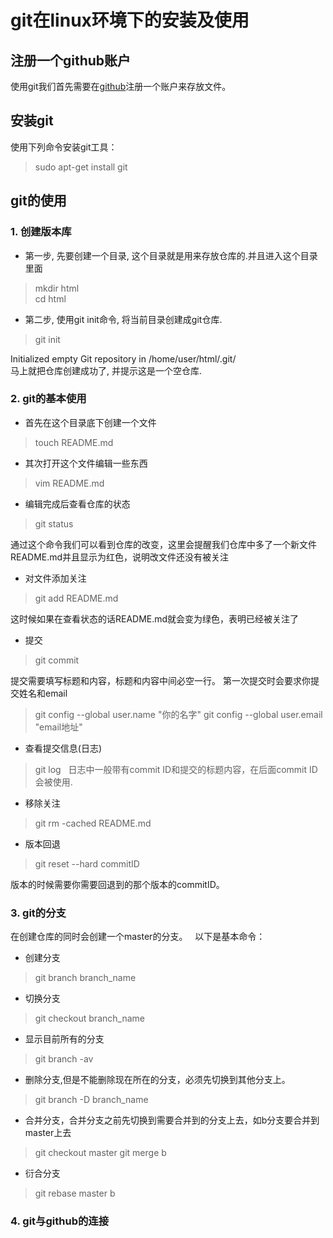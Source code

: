 # git在linux环境下的安装及使用

## 注册一个github账户
使用git我们首先需要在[github](https://github.com/)注册一个账户来存放文件。

## 安装git
使用下列命令安装git工具：  
> sudo apt-get install git

## git的使用
### 1. 创建版本库
* 第一步, 先要创建一个目录, 这个目录就是用来存放仓库的.并且进入这个目录里面
> mkdir html  
> cd html  

* 第二步, 使用git init命令, 将当前目录创建成git仓库.
> git init  

Initialized empty Git repository in /home/user/html/.git/  
马上就把仓库创建成功了, 并提示这是一个空仓库.

### 2. git的基本使用
* 首先在这个目录底下创建一个文件    
> touch README.md   

* 其次打开这个文件编辑一些东西  
> vim README.md    

* 编辑完成后查看仓库的状态  
> git status  

通过这个命令我们可以看到仓库的改变，这里会提醒我们仓库中多了一个新文件README.md并且显示为红色，说明改文件还没有被关注  

* 对文件添加关注 
>git add README.md  

这时候如果在查看状态的话README.md就会变为绿色，表明已经被关注了  

* 提交  
>git commit  

提交需要填写标题和内容，标题和内容中间必空一行。
第一次提交时会要求你提交姓名和email  
> git config --global user.name "你的名字"
> git config --global user.email "email地址"

* 查看提交信息(日志)
>git log  
日志中一般带有commit ID和提交的标题内容，在后面commit ID会被使用.  

* 移除关注  
>git rm -cached README.md  

* 版本回退
>git reset --hard commitID  

版本的时候需要你需要回退到的那个版本的commitID。

### 3. git的分支
在创建仓库的同时会创建一个master的分支。  
以下是基本命令：
* 创建分支  
> git branch branch_name  
* 切换分支  
> git checkout branch_name 
* 显示目前所有的分支  
> git branch -av  
* 删除分支,但是不能删除现在所在的分支，必须先切换到其他分支上。
>git branch -D branch_name   
* 合并分支，合并分支之前先切换到需要合并到的分支上去，如b分支要合并到master上去
> git checkout master 
> git merge b
* 衍合分支
>  git rebase master b

### 4. git与github的连接




